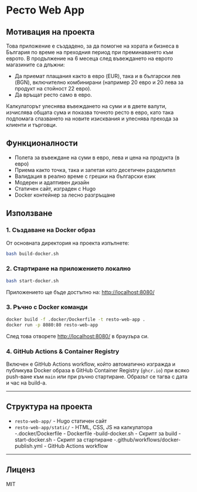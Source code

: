 # Ресто Web App

## Мотивация на проекта

Това приложение е създадено, за да помогне на хората и бизнеса в България по време на преходния период при преминаването към еврото. В продължение на 6 месеца след въвеждането на еврото магазините са длъжни:

- Да приемат плащания както в евро (EUR), така и в български лев (BGN), включително комбинирани (например 20 евро и 20 лева за продукт на стойност 22 евро).
- Да връщат ресто само в евро.

Калкулаторът улеснява въвеждането на суми и в двете валути, изчислява общата сума и показва точното ресто в евро, като така подпомага спазването на новите изисквания и улеснява прехода за клиенти и търговци.

## Функционалности
- Полета за въвеждане на суми в евро, лева и цена на продукта (в евро)
- Приема както точка, така и запетая като десетичен разделител
- Валидация в реално време с грешки на български език
- Модерен и адаптивен дизайн
- Статичен сайт, изграден с Hugo
- Docker контейнер за лесно разгръщане

## Използване

### 1. Създаване на Docker образ

От основната директория на проекта изпълнете:


```bash
bash build-docker.sh
```

### 2. Стартиране на приложението локално

```bash
bash start-docker.sh
```

Приложението ще бъде достъпно на: [http://localhost:8080/](http://localhost:8080/)

### 3. Ръчно с Docker команди



```bash
docker build -f .docker/Dockerfile -t resto-web-app .
docker run -p 8080:80 resto-web-app
```

След това отворете [http://localhost:8080/](http://localhost:8080/) в браузъра си.

### 4. GitHub Actions & Container Registry

Включен е GitHub Actions workflow, който автоматично изгражда и публикува Docker образа в GitHub Container Registry (`ghcr.io`) при всяко push-ване към `main` или при ръчно стартиране. Образът се тагва с дата и час на build-а.

---

## Структура на проекта
- `resto-web-app/` - Hugo статичен сайт
- `resto-web-app/static/` - HTML, CSS, JS на калкулатора
-.docker/Dockerfile - Dockerfile
-build-docker.sh - Скрипт за build
-start-docker.sh - Скрипт за стартиране
-.github/workflows/docker-publish.yml - GitHub Actions workflow

---

## Лиценз
MIT
